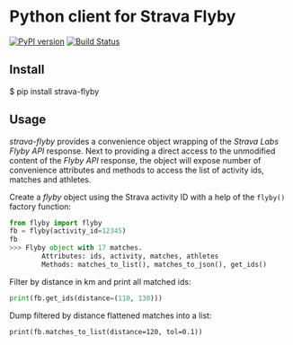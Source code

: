 # Python client for Strava Flyby

[![PyPI version](https://badge.fury.io/py/strava-flyby.svg)](https://badge.fury.io/py/strava-flyby)
[![Build Status](https://travis-ci.org/sladkovm/strava-flyby.svg?branch=master)](https://travis-ci.org/sladkovm/strava-flyby)


## Install

$ pip install strava-flyby


## Usage

*strava-flyby* provides a convenience object wrapping of the *Strava Labs Flyby API* response. Next to providing a direct access to the unmodified content of the *Flyby API* response, the object will expose number of convenience attributes and methods to access the list of activity ids, matches and athletes.  

Create a *flyby* object using the Strava activity ID with a help of the `flyby()` factory function:
```python
from flyby import flyby
fb = flyby(activity_id=12345)
fb
>>> Flyby object with 17 matches. 
        Attributes: ids, activity, matches, athletes
        Methods: matches_to_list(), matches_to_json(), get_ids()
```

Filter by distance in km and print all matched ids:
```python
print(fb.get_ids(distance=(110, 130)))
```

Dump filtered by distance flattened matches into a list:
```
print(fb.matches_to_list(distance=120, tol=0.1))
```
